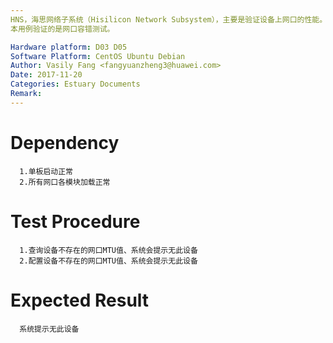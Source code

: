 ```yaml
---
HNS，海思网络子系统（Hisilicon Network Subsystem），主要是验证设备上网口的性能。
本用例验证的是网口容错测试。

Hardware platform: D03 D05  
Software Platform: CentOS Ubuntu Debian 
Author: Vasily Fang <fangyuanzheng3@huawei.com>  
Date: 2017-11-20
Categories: Estuary Documents  
Remark:
---
```


# Dependency
```
  1.单板启动正常
  2.所有网口各模块加载正常
```

# Test Procedure
```
  1.查询设备不存在的网口MTU值、系统会提示无此设备
  2.配置设备不存在的网口MTU值、系统会提示无此设备
```

# Expected Result
```
  系统提示无此设备
```
